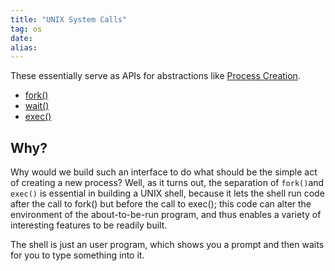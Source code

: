 ```yaml
---
title: "UNIX System Calls"
tag: os
date: 
alias:
---
```


These essentially serve as APIs for abstractions like [Process Creation](OS/Process%20Creation.md).

- [fork()](OS/fork().md)
- [wait()](OS/wait().md)
- [exec()](OS/exec().md)

## Why?
Why would we build such an interface to do what should be the simple act of creating a new process? Well, as it turns out, the separation of `fork()`and `exec()` is essential in building a UNIX shell, because it lets the shell run code after the call to fork() but before the call to exec(); this code can alter the environment of the about-to-be-run program, and thus enables a variety of interesting features to be readily built.

The shell is just an user program, which shows you a prompt and then waits for you to type something into it.